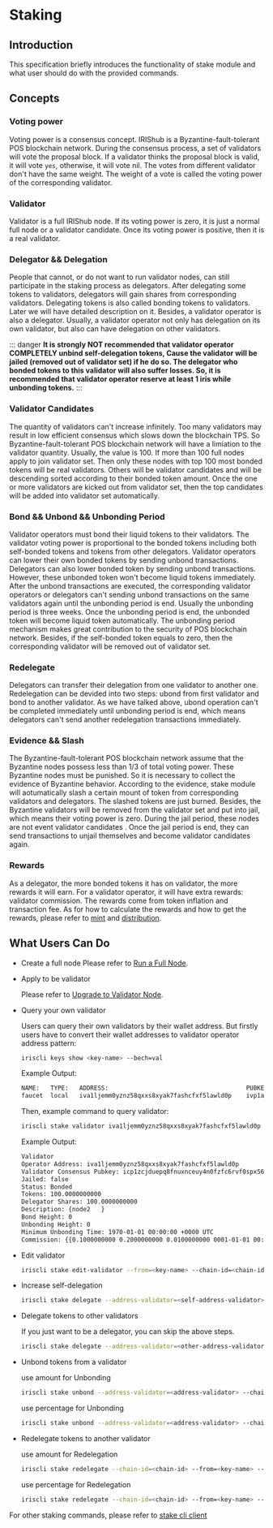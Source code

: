 # Staking

## Introduction

This specification briefly introduces the functionality of stake module and what user should do with the provided commands.

## Concepts

### Voting power

Voting power is a consensus concept. IRIShub is a Byzantine-fault-tolerant POS blockchain network. During the consensus process, a set of validators will vote the proposal block. If a validator thinks the proposal block is valid, it will vote `yes`, otherwise, it will vote nil. The votes from different validator don't have the same weight. The weight of a vote is called the voting power of the corresponding validator.

### Validator

Validator is a full IRIShub node. If its voting power is zero, it is just a normal full node or a validator candidate. Once its voting power is positive, then it is a real validator.

### Delegator && Delegation

People that cannot, or do not want to run validator nodes, can still participate in the staking process as delegators. After delegating some tokens to validators, delegators will gain shares from corresponding validators. Delegating tokens is also called bonding tokens to validators. Later we will have detailed description on it. Besides, a validator operator is also a delegator. Usually, a validator operator not only has delegation on its own validator, but also can have delegation on other validators.

::: danger
**It is strongly NOT recommended that validator operator COMPLETELY unbind self-delegation tokens, Cause the validator will be jailed (removed out of validator set) if he do so. The delegator who bonded tokens to this validator will also suffer losses.
So, it is recommended that validator operator reserve at least 1 iris while unbonding tokens.**
:::

### Validator Candidates

The quantity of validators can't increase infinitely. Too many validators may result in low efficient consensus which slows down the blockchain TPS. So Byzantine-fault-tolerant POS blockchain network will have a limiation to the validator quantity. Usually, the value is 100. If more than 100 full nodes apply to join validator set. Then only these nodes with top 100 most bonded tokens will be real validators. Others will be validator candidates and will be descending sorted according to their bonded token amount. Once the one or more validators are kicked out from validator set, then the top candidates will be added into validator set automatically.

### Bond && Unbond && Unbonding Period

Validator operators must bond their liquid tokens to their validators. The validator voting power is proportional to the bonded tokens including both self-bonded tokens and tokens from other delegators. Validator operators can lower their own bonded tokens by sending unbond transactions. Delegators can also lower bonded token by sending unbond transactions. However, these unbonded token won't become liquid tokens immediately. After the unbond transactions are executed, the corresponding validator operators or delegators can't sending unbond transactions on the same validators again until the unbonding period is end. Usually the unbonding period is three weeks. Once the unbonding period is end, the unbonded token will become liquid token automatically. The unbonding period mechanism makes great contribution to the security of POS blockchain network. Besides, if the self-bonded token equals to zero, then the corresponding validator will be removed out of validator set.

### Redelegate

Delegators can transfer their delegation from one validator to another one. Redelegation can be devided into two steps: ubond from first validator and bond to another validator. As we have talked above, ubond operation can't be completed immediately until unbonding period is end, which means delegators can't send another redelegation transactions immediately.

### Evidence && Slash

The Byzantine-fault-tolerant POS blockchain network assume that the Byzantine nodes possess less than 1/3 of total voting power. These Byzantine nodes must be punished. So it is necessary to collect the evidence of Byzantine behavior. According to the evidence, stake module will aotumatically slash a certain mount of token from corresponding validators and delegators. The slashed tokens are just burned. Besides, the Byzantine validators will be removed from the validator set and put into jail, which means their voting power is zero. During the jail period, these nodes are not event validator candidates . Once the jail period is end, they can send transactions to unjail themselves and become validator candidates again.

### Rewards
  
As a delegator, the more bonded tokens it has on validator, the more rewards it will earn. For a validator operator, it will have extra rewards: validator commission. The rewards come from token inflation and transaction fee. As for how to calculate the rewards and how to get the rewards, please refer to [mint](mint.md) and [distribution](distribution.md).

## What Users Can Do

- Create a full node
  Please refer to [Run a Full Node](../get-started/mainnet.md#run-a-full-node).

- Apply to be validator

  Please refer to [Upgrade to Validator Node](../get-started/mainnet.md#upgrade-to-validator-node).

- Query your own validator

  Users can query their own validators by their wallet address. But firstly users have to convert their wallet addresses to validator operator address pattern:

  ```bash
  iriscli keys show <key-name> --bech=val
  ```

  Example Output:

  ```bash
  NAME:   TYPE:   ADDRESS:                                      PUBKEY:
  faucet  local   iva1ljemm0yznz58qxxs8xyak7fashcfxf5lawld0p    ivp1addwnpepqtdme789cpm8zww058ndlhzpwst3s0mxnhdhu5uyps0wjucaufha6rzn3ga
  ```

  Then, example command to query validator:

  ```bash
  iriscli stake validator iva1ljemm0yznz58qxxs8xyak7fashcfxf5lawld0p
  ```

  Example Output:

  ```bash
  Validator
  Operator Address: iva1ljemm0yznz58qxxs8xyak7fashcfxf5lawld0p
  Validator Consensus Pubkey: icp1zcjduepq8fnuxnceuy4n0fzfc6rvf0spx56waw67lqkrhxwsxgnf8zgk0nus66rkg4
  Jailed: false
  Status: Bonded
  Tokens: 100.0000000000
  Delegator Shares: 100.0000000000
  Description: {node2   }
  Bond Height: 0
  Unbonding Height: 0
  Minimum Unbonding Time: 1970-01-01 00:00:00 +0000 UTC
  Commission: {{0.1000000000 0.2000000000 0.0100000000 0001-01-01 00:00:00 +0000 UTC}}
  ```

- Edit validator

  ```bash
  iriscli stake edit-validator --from=<key-name> --chain-id=<chain-id> --fee=0.3iris --commission-rate=0.15 --moniker=<new-name>
  ```

- Increase self-delegation

  ```bash
  iriscli stake delegate --address-validator=<self-address-validator> --chain-id=<chain-id> --from=<key-name> --fee=0.3iris  --amount=100iris
  ```

- Delegate tokens to other validators

  If you just want to be a delegator, you can skip the above steps.

  ```bash
  iriscli stake delegate --address-validator=<other-address-validator> --chain-id=<chain-id> --from=<key-name> --fee=0.3iris  --amount=100iris
  ```

- Unbond tokens from a validator

  use amount for Unbonding

  ```bash
  iriscli stake unbond --address-validator=<address-validator> --chain-id=<chain-id> --from=<key-name> --fee=0.3iris --shares-amount=100
  ```
  
  use percentage for Unbonding

  ```bash
  iriscli stake unbond --address-validator=<address-validator> --chain-id=<chain-id> --from=<key-name> --fee=0.3iris  --share-percent=0.5
  ```

- Redelegate tokens to another validator

  use amount for Redelegation

  ```bash
  iriscli stake redelegate --chain-id=<chain-id> --from=<key-name> --fee=0.3iris --address-validator-source=<source-validator-address> --address-validator-dest=<destination-validator-address> --shares-amount=100
  ```
  
  use percentage for Redelegation

  ```bash
  iriscli stake redelegate --chain-id=<chain-id> --from=<key-name> --fee=0.3iris --address-validator-source=<source-validator-address> --address-validator-dest=<destination-validator-address> --shares-percent=0.5
  ```

For other staking commands, please refer to [stake cli client](../cli-client/stake.md)
